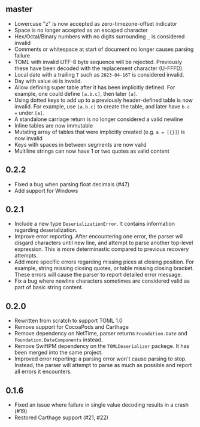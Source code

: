 ## master

- Lowercase "z" is now accepted as zero-timezone-offset indicator
- Space is no longer accepted as an escaped character
- Hex/Octal/Binary numbers with no digits surrounding `_` is considered invalid
- Comments or whitespace at start of document no longer causes parsing failure
- TOML with invalid UTF-8 byte sequence will be rejected. Previously these have
  been decoded with the replacement character (U-FFFD).
- Local date with a trailing `T` such as `2023-04-16T` is considered invalid.
- Day with value `00` is invalid.
- Allow defining super table after it has been implicitly defined. For example,
  one could define `[a.b.c]`, then later `[a]`.
- Using dotted keys to add up to a previously header-defined table is now
  invalid. For example, use `[a.b.c]` to create the table, and later have
  `b.c =` under `[a]`.
- A standalone carriage return is no longer considered a valid newline
- Inline tables are now immutable
- Mutating array of tables that were implicitly created (e.g. `a = [{}]`) is now
  invalid
- Keys with spaces in between segments are now valid
- Multiline strings can now have 1 or two quotes as valid content

## 0.2.2

- Fixed a bug when parsing float decimals (#47)
- Add support for Windows

## 0.2.1

- Include a new type `DeserializationError`. It contains information regarding
  deserialization.
- Improve error reporting. After encountering one error, the parser will
  disgard characters until new line, and attempt to parse another top-level
  expression. This is more determinastic compared to previous recovery attempts.
- Add more specific errors regarding missing pices at closing position. For
  example, string missing closing quotes, or table missing closing bracket.
  These errors will cause the parser to report detailed error message.
- Fix a bug where newline characters sometimes are considered valid as part of
  basic string content.

## 0.2.0

- Rewritten from scratch to support TOML 1.0
- Remove support for CocoaPods and Carthage
- Remove dependency on NetTime, parser returns `Foundation.Date` and
  `Foundation.DateComponents` instead.
- Remove SwiftPM dependency on the `TOMLDeserializer` packege. It has been
  merged into the same project.
- Improved error reporting: a parsing error won't cause parsing to stop.
  Instead, the parser will attempt to parse as much as possible and report all
  errors it encounters.

## 0.1.6

- Fixed an issue where failure in single value decoding results in a crash (#19)
- Restored Carthage support (#21, #22)
